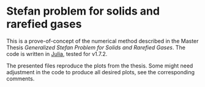 # Stefan problem for solids and rarefied gases

This is a prove-of-concept of the numerical method described in the Master Thesis *Generalized Stefan Problem for Solids and Rarefied Gases*.
The code is written in [Julia](https://julialang.org/), tested for v1.7.2.

The presented files reproduce the plots from the thesis. Some might need adjustment in the code to produce all desired plots, see the corresponding comments.
